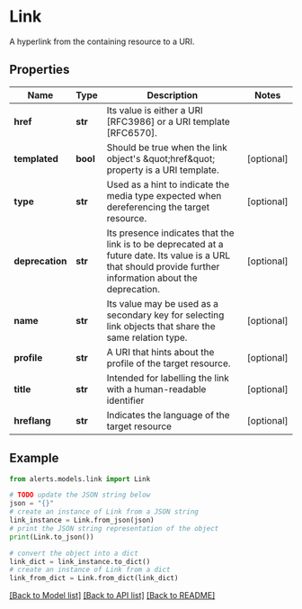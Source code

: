 # Link

A hyperlink from the containing resource to a URI.

## Properties

Name | Type | Description | Notes
------------ | ------------- | ------------- | -------------
**href** | **str** | Its value is either a URI [RFC3986] or a URI template [RFC6570]. | 
**templated** | **bool** | Should be true when the link object&#39;s \&quot;href\&quot; property is a URI template. | [optional] 
**type** | **str** | Used as a hint to indicate the media type expected when dereferencing the target resource. | [optional] 
**deprecation** | **str** | Its presence indicates that the link is to be deprecated at a future date. Its value is a URL that should provide further information about the deprecation. | [optional] 
**name** | **str** | Its value may be used as a secondary key for selecting link objects that share the same relation type. | [optional] 
**profile** | **str** | A URI that hints about the profile of the target resource. | [optional] 
**title** | **str** | Intended for labelling the link with a human-readable identifier | [optional] 
**hreflang** | **str** | Indicates the language of the target resource | [optional] 

## Example

```python
from alerts.models.link import Link

# TODO update the JSON string below
json = "{}"
# create an instance of Link from a JSON string
link_instance = Link.from_json(json)
# print the JSON string representation of the object
print(Link.to_json())

# convert the object into a dict
link_dict = link_instance.to_dict()
# create an instance of Link from a dict
link_from_dict = Link.from_dict(link_dict)
```
[[Back to Model list]](../README.md#documentation-for-models) [[Back to API list]](../README.md#documentation-for-api-endpoints) [[Back to README]](../README.md)


